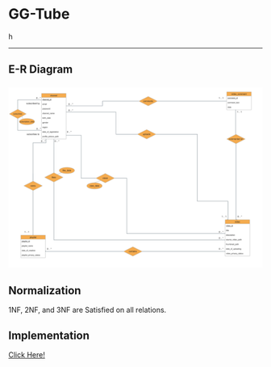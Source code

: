 <h1>GG-Tube</h1>h
<h3A Simple Database Design and Implementation using Oracle DBMS for a Video Platform Called GG-Tube as a Project for Database Systems Course at the university.></h3>
<hr>
<h2>E-R Diagram<h3>
<img src="E-R Diagram.png" alt="E-R Diagram">
<h2>Normalization</h2>
<p>1NF, 2NF, and 3NF are Satisfied on all relations.</p>
<h2>Implementation</h2>
<a href="./DDL.sql">Click Here!</a>
